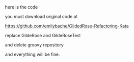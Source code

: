 here is the code 

you must download original code at 

https://github.com/emilybache/GildedRose-Refactoring-Kata

replace GildeRose and GildeRoseTest

and delete groovy repository

and everything will be fine.

